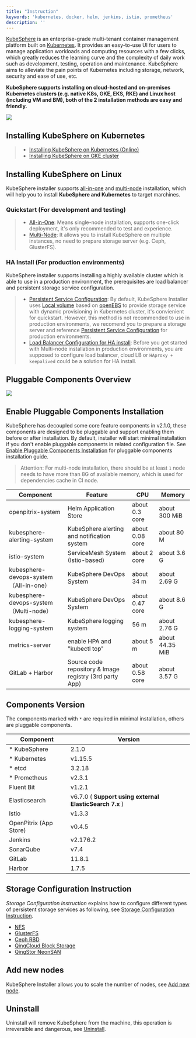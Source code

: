 ```yaml
---
title: "Instruction"
keywords: 'kubernetes, docker, helm, jenkins, istio, prometheus'
description: ''
---
```


[KubeSphere](https://kubesphere.io/) is an enterprise-grade multi-tenant container management platform built on [Kubernetes](https://kubernetes.io). It provides an easy-to-use UI for users to manage application workloads and computing resources with a few clicks, which greatly reduces the learning curve and the complexity of daily work such as development, testing, operation and maintenance. KubeSphere aims to alleviate the pain points of Kubernetes including storage, network, security and ease of use, etc.


**KubeSphere supports installing on cloud-hosted and on-premises Kubernetes clusters (e.g. native K8s, GKE, EKS, RKE) and Linux host (including VM and BM), both of the 2 installation methods are easy and friendly.**


![](https://pek3b.qingstor.com/kubesphere-docs/png/20191219232535.png)

## Installing KubeSphere on Kubernetes

> - [Installing KubeSphere on Kubernetes (Online)](../install-on-k8s)
> - [Installing KubeSphere on GKE cluster](../install-on-gke)


## Installing KubeSphere on Linux

KubeSphere installer supports [all-in-one](../all-in-one) and [multi-node](../multi-node) installation, which will help you to install **KubeSphere and Kubernetes** to target marchines.

### Quickstart (For development and testing)

> - [All-in-One](../all-in-one): Means single-node installation, supports one-click deployment, it's only recommended to test and experience.
> - [Multi-Node](../multi-node): It allows you to install KubeSphere on multiple instances, no need to prepare storage server (e.g. Ceph, GlusterFS).

### HA Install (For production environments)

KubeSphere installer supports installing a highly available cluster which is able to use in a production environment, the prerequisites are load balancer and persistent storage service configuration.

> - [Persistent Service Configuration](../storage-configuration): By default, KubeSphere Installer uses [Local volume](https://kubernetes.io/docs/concepts/storage/volumes/#local) based on [openEBS](https://openebs.io/) to provide storage service with dynamic provisioning in Kubernetes cluster, it's convienient for quickstart. However, this method is not recommended to use in production environments, we recomend you to prepare a storage server and reference [Persistent Service Configuration](../storage-configuration) for production environments.
> - [Load Balancer Configuration for HA install](../master-ha): Before you get started with Multi-node installation in production environments, you are supposed to configure load balancer, cloud LB or `HAproxy + keepalived` could be a solution for HA install.

## Pluggable Components Overview

![](https://pek3b.qingstor.com/kubesphere-docs/png/20191207140846.png)

## Enable Pluggable Components Installation

 KubeSphere has decoupled some core feature components in v2.1.0, these components are designed to be pluggable and support enabling them before or after installation. By default, installer will start minimal installation if you don't enable pluggable components in related configuration file. See [Enable Pluggable Components Installation](../pluggable-components) for pluggable components installation guide.


 > Attention: For multi-node installation, there should be at least `1` node needs to have more than 8G of available memory, which is used for dependencies cache in CI node.

 |Component| Feature | CPU |Memory|
 | --- | --- | --- | --- |
 | openpitrix-system| Helm Application Store |about 0.3 core | about 300 MiB|
 | kubesphere-alerting-system | KubeSphere alerting and notification system | about 0.08 core | about 80 M |
 | istio-system |ServiceMesh System (Istio-based)|about 2 core|about  3.6 G |
 | kubesphere-devops-system（All-in-one）| KubeSphere DevOps System | about 34 m| about 2.69 G|
 | kubesphere-devops-system（Multi-node）|KubeSphere DevOps System | about 0.47 core| about 8.6 G|  |
 | kubesphere-logging-system |KubeSphere logging system| 56 m | about 2.76 G |
 | metrics-server | enable HPA and "kubectl top" |about 5 m|about 44.35 MiB|
 | GitLab + Harbor | Source code repository & Image registry (3rd party App)| about 0.58 core | about 3.57 G|


## Components Version

The components marked with `*` are required in minimal installation, others are pluggable components.

|  Component |  Version |
|---|---|
|* KubeSphere| 2.1.0|
|* Kubernetes| v1.15.5 |
|* etcd|3.2.18|
|* Prometheus| v2.3.1|
|Fluent Bit| v1.2.1|
|Elasticsearch | v6.7.0 ( **Support using external ElasticSearch 7.x** )|
|Istio | v1.3.3 |
|OpenPitrix (App Store)| v0.4.5 |
|Jenkins| v2.176.2 |
|SonarQube| v7.4 |
|GitLab | 11.8.1 |
|Harbor | 1.7.5 |

## Storage Configuration Instruction

*Storage Configuration Instruction* explains how to configure different types of persistent storage services as following, see [Storage Configuration Instruction](../storage-configuration).

- [NFS](https://kubernetes.io/docs/concepts/storage/volumes/#nfs)
- [GlusterFS](https://www.gluster.org/)
- [Ceph RBD](https://ceph.com/)
- [QingCloud Block Storage](https://docs.qingcloud.com/product/storage/volume/)
- [QingStor NeonSAN](https://docs.qingcloud.com/product/storage/volume/super_high_performance_shared_volume/)


## Add new nodes

KubeSphere Installer allows you to scale the number of nodes, see [Add new node](../add-nodes).


## Uninstall

Uninstall will remove KubeSphere from the machine, this operation is irreversible and dangerous, see [Uninstall](../uninstall).
